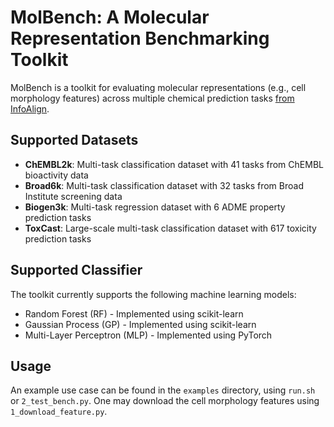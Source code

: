 # MolBench: A Molecular Representation Benchmarking Toolkit

MolBench is a toolkit for evaluating molecular representations (e.g., cell morphology features) across multiple chemical prediction tasks [from InfoAlign](https://openreview.net/forum?id=BbZy8nI1si).

## Supported Datasets

- **ChEMBL2k**: Multi-task classification dataset with 41 tasks from ChEMBL bioactivity data
- **Broad6k**: Multi-task classification dataset with 32 tasks from Broad Institute screening data  
- **Biogen3k**: Multi-task regression dataset with 6 ADME property prediction tasks
- **ToxCast**: Large-scale multi-task classification dataset with 617 toxicity prediction tasks

## Supported Classifier

The toolkit currently supports the following machine learning models:

- Random Forest (RF) - Implemented using scikit-learn
- Gaussian Process (GP) - Implemented using scikit-learn  
- Multi-Layer Perceptron (MLP) - Implemented using PyTorch

## Usage
An example use case can be found in the `examples` directory, using `run.sh` or `2_test_bench.py`. One may download the cell morphology features using `1_download_feature.py`.
